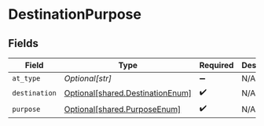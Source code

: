 # DestinationPurpose


## Fields

| Field                                                                          | Type                                                                           | Required                                                                       | Description                                                                    | Example                                                                        |
| ------------------------------------------------------------------------------ | ------------------------------------------------------------------------------ | ------------------------------------------------------------------------------ | ------------------------------------------------------------------------------ | ------------------------------------------------------------------------------ |
| `at_type`                                                                      | *Optional[str]*                                                                | :heavy_minus_sign:                                                             | N/A                                                                            | DestinationPurpose                                                             |
| `destination`                                                                  | [Optional[shared.DestinationEnum]](undefined/models/shared/destinationenum.md) | :heavy_check_mark:                                                             | N/A                                                                            |                                                                                |
| `purpose`                                                                      | [Optional[shared.PurposeEnum]](undefined/models/shared/purposeenum.md)         | :heavy_check_mark:                                                             | N/A                                                                            |                                                                                |